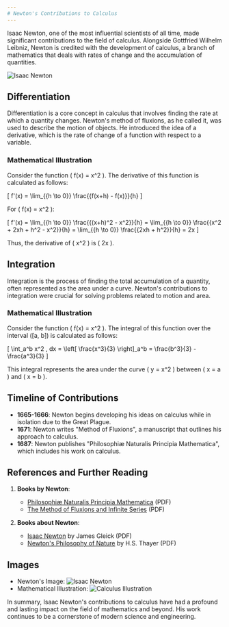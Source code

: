 ```yaml
---
# Newton's Contributions to Calculus
---
```


Isaac Newton, one of the most influential scientists of all time, made significant contributions to the field of calculus. Alongside Gottfried Wilhelm Leibniz, Newton is credited with the development of calculus, a branch of mathematics that deals with rates of change and the accumulation of quantities.

![Isaac Newton]([https://upload.wikimedia.org/wikipedia/commons/d/d1/Sir_Isaac_Newton_%281643-1727%29.jpg](https://th.bing.com/th?id=OSK.HERO-uK6JR-kz1EHRs-0s8uQPpAx6IiJ-KeC-UFdnyXGERQ&w=312&h=200&c=15&rs=2&o=6&oif=webp&pid=SANGAM))

## Differentiation

Differentiation is a core concept in calculus that involves finding the rate at which a quantity changes. Newton's method of fluxions, as he called it, was used to describe the motion of objects. He introduced the idea of a derivative, which is the rate of change of a function with respect to a variable.

### Mathematical Illustration

Consider the function \( f(x) = x^2 \). The derivative of this function is calculated as follows:

\[ f'(x) = \lim_{{h \to 0}} \frac{{f(x+h) - f(x)}}{h} \]

For \( f(x) = x^2 \):

\[ f'(x) = \lim_{{h \to 0}} \frac{{(x+h)^2 - x^2}}{h} = \lim_{{h \to 0}} \frac{{x^2 + 2xh + h^2 - x^2}}{h} = \lim_{{h \to 0}} \frac{{2xh + h^2}}{h} = 2x \]

Thus, the derivative of \( x^2 \) is \( 2x \).

## Integration

Integration is the process of finding the total accumulation of a quantity, often represented as the area under a curve. Newton's contributions to integration were crucial for solving problems related to motion and area.

### Mathematical Illustration

Consider the function \( f(x) = x^2 \). The integral of this function over the interval \([a, b]\) is calculated as follows:

\[ \int_a^b x^2 \, dx = \left[ \frac{x^3}{3} \right]_a^b = \frac{b^3}{3} - \frac{a^3}{3} \]

This integral represents the area under the curve \( y = x^2 \) between \( x = a \) and \( x = b \).

## Timeline of Contributions

- **1665-1666**: Newton begins developing his ideas on calculus while in isolation due to the Great Plague.
- **1671**: Newton writes "Method of Fluxions", a manuscript that outlines his approach to calculus.
- **1687**: Newton publishes "Philosophiæ Naturalis Principia Mathematica", which includes his work on calculus.

## References and Further Reading

1. **Books by Newton**:
   - [Philosophiæ Naturalis Principia Mathematica](https://archive.org/details/philomathematica00newtrich) (PDF)
   - [The Method of Fluxions and Infinite Series](https://archive.org/details/methodfluxionsa00colwgoog) (PDF)

2. **Books about Newton**:
   - [Isaac Newton](https://archive.org/details/isaacnewton0000glei) by James Gleick (PDF)
   - [Newton's Philosophy of Nature](https://archive.org/details/newtonsphilosoph0000unse) by H.S. Thayer (PDF)

## Images

- Newton's Image: ![Isaac Newton]([https://upload.wikimedia.org/wikipedia/commons/d/d1/Sir_Isaac_Newton_%281643-1727%29.jpg](https://th.bing.com/th?id=OSK.HERO-uK6JR-kz1EHRs-0s8uQPpAx6IiJ-KeC-UFdnyXGERQ&w=312&h=200&c=15&rs=2&o=6&oif=webp&pid=SANGAM))
- Mathematical Illustration: ![Calculus Illustration](https://upload.wikimedia.org/wikipedia/commons/thumb/d/d6/Derivative_of_a_polynomial.svg/2000px-Derivative_of_a_polynomial.svg.png)

In summary, Isaac Newton's contributions to calculus have had a profound and lasting impact on the field of mathematics and beyond. His work continues to be a cornerstone of modern science and engineering.
